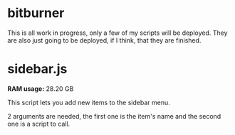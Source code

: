 # bitburner
This is all work in progress, only a few of my scripts will be deployed.
They are also just going to be deployed, if I think, that they are finished.

# sidebar.js
**RAM usage:** 28.20 GB

This script lets you add new items to the sidebar menu.

2 arguments are needed, the first one is the item's name and the second one is a script to call.
